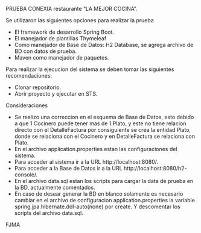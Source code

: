 PRUEBA CONEXIA restaurante “LA MEJOR COCINA”.

Se utilizaron las siguientes opciones para realizar la prueba
* El framework de desarrollo Spring Boot. 
* El manejador de plantillas Thymeleaf
* Como manejador de Base de Datos: H2 Database, se agrega archivo de BD con datos de prueba.
* Maven como manejador de paquetes.

Para realizar la ejecucion del sistema se deben tomar las siguientes recomendaciones:
* Clonar repositorio.
* Abrir proyecto y ejecutar en STS.

Consideraciones
* Se realizo una correccion en el esquema de Base de Datos, esto debido a que 1 Cocinero puede tener mas de 1 Plato, y este no tiene relacion directo con el DetalleFactura por consiguiente se crea la entidad Plato, donde se relaciona con el Cocinero y en DetalleFactura se relaciona con Plato.
* En el archivo application.properties estan las configuraciones del sistema.
* Para acceder al sistema ir a la URL http://localhost:8080/.
* Para acceder a la Base de Datos ir a la URL http://localhost:8080/h2-console/.
* En el archivo data.sql estan los scripts para cargar la data de prueba en la BD, actualmente comentados.
* En caso de desear generar la BD en blanco solamente es necesario cambiar en el archivo de configuracion application.properties la variable spring.jpa.hibernate.ddl-auto(none) por create. Y descomentar los scripts del archivo data.sql.

FJMA
